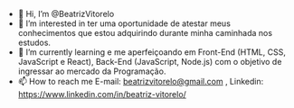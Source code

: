 - 👋 Hi, I’m @BeatrizVitorelo
- 👀 I’m interested in  ter uma oportunidade de atestar meus conhecimentos que estou adquirindo durante minha caminhada nos estudos.
- 🌱 I’m currently learning  e  me aperfeiçoando em Front-End (HTML, CSS, JavaScript e React), Back-End (JavaScript, Node.js) com o objetivo de ingressar ao mercado da Programação.
- 📫 How to reach me  E-mail: beatrizvitorelo@gmail.com , Linkedin:  https://www.linkedin.com/in/beatriz-vitorelo/

<!---
BeatrizVitorelo/BeatrizVitorelo is a ✨ special ✨ repository because its `README.md` (this file) appears on your GitHub profile.
You can click the Preview link to take a look at your changes.
--->
